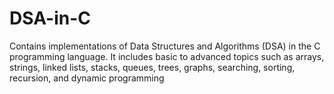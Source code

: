 # DSA-in-C
Contains implementations of Data Structures and Algorithms (DSA) in the C programming language. It includes basic to advanced topics such as arrays, strings, linked lists, stacks, queues, trees, graphs, searching, sorting, recursion, and dynamic programming
